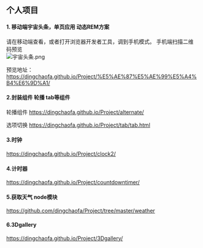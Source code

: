## 个人项目

#### 1. 移动端宇宙头条，单页应用   动态REM方案  
请在移动端查看，或者打开浏览器开发者工具，调到手机模式。 
手机端扫描二维码预览   
![宇宙头条.png](https://ooo.0o0.ooo/2017/05/28/592a9f71a9eec.png) 
   
预览地址：https://dingchaofa.github.io/Project/%E5%AE%87%E5%AE%99%E5%A4%B4%E6%9D%A1/

#### 2.封装组件 轮播 tab等组件  
轮播组件 https://dingchaofa.github.io/Project/alternate/    

选项切换 https://dingchaofa.github.io/Project/tab/tab.html

#### 3.时钟
https://dingchaofa.github.io/Project/clock2/

#### 4.计时器
https://dingchaofa.github.io/Project/countdowntimer/

#### 5.获取天气 node模块
https://github.com/dingchaofa/Project/tree/master/weather

#### 6.3Dgallery  
https://dingchaofa.github.io/Project/3Dgallery/
